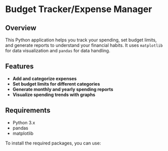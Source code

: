 # Budget Tracker/Expense Manager

## Overview
This Python application helps you track your spending, set budget limits, and generate reports to understand your financial habits. It uses `matplotlib` for data visualization and `pandas` for data handling.

## Features
- **Add and categorize expenses**
- **Set budget limits for different categories**
- **Generate monthly and yearly spending reports**
- **Visualize spending trends with graphs**

## Requirements
- Python 3.x
- pandas
- matplotlib

To install the required packages, you can use:

